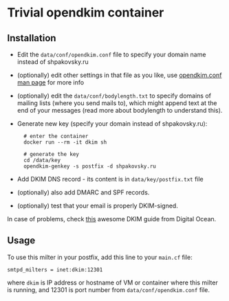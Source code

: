 Trivial opendkim container
==========================

Installation
------------

* Edit the `data/conf/opendkim.conf` file to specify your domain name instead of shpakovsky.ru

* (optionally) edit other settings in that file as you like, use [opendkim.conf man page][man-conf] for more info

[man-conf]: http://www.opendkim.org/opendkim.conf.5.html

* (optionally) edit the `data/conf/bodylength.txt` to specify domains of mailing lists (where you send mails to),
which might append text at the end of your messages (read more about bodylength to understand this).

* Generate new key (specify your domain instead of shpakovsky.ru):

		# enter the container
		docker run --rm -it dkim sh

		# generate the key
		cd /data/key
		opendkim-genkey -s postfix -d shpakovsky.ru

* Add DKIM DNS record - its content is in `data/key/postfix.txt` file

* (optionally) also add DMARC and SPF records.

* (optionally) test that your email is properly DKIM-signed.

In case of problems, check [this][do] awesome DKIM guide from Digital Ocean.

[do]: https://www.digitalocean.com/community/tutorials/how-to-install-and-configure-dkim-with-postfix-on-debian-wheezy

Usage
-----

To use this milter in your postfix, add this line to your `main.cf` file:

	smtpd_milters = inet:dkim:12301

where `dkim` is IP address or hostname of VM or container where this milter is running,
and 12301 is port number from `data/conf/opendkim.conf` file.
